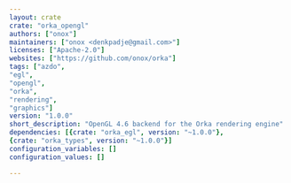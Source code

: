 ```yaml
---
layout: crate
crate: "orka_opengl"
authors: ["onox"]
maintainers: ["onox <denkpadje@gmail.com>"]
licenses: ["Apache-2.0"]
websites: ["https://github.com/onox/orka"]
tags: ["azdo",
"egl",
"opengl",
"orka",
"rendering",
"graphics"]
version: "1.0.0"
short_description: "OpenGL 4.6 backend for the Orka rendering engine"
dependencies: [{crate: "orka_egl", version: "~1.0.0"},
{crate: "orka_types", version: "~1.0.0"}]
configuration_variables: []
configuration_values: []

---
```



